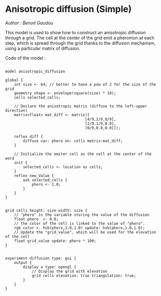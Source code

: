 [//]: # (keyword|operator_hsb)
[//]: # (keyword|statement_diffuse)
[//]: # (keyword|type_matrix)
[//]: # (keyword|concept_diffusion)
[//]: # (keyword|concept_matrix)
[//]: # (keyword|concept_math)
[//]: # (keyword|concept_elevation)
# Anisotropic diffusion (Simple)


_Author : Benoit Gaudou_

This model is used to show how to construct an anisotropic diffusion through a grid. The cell at the center of the grid emit a pheromon at each step, which is spread through the grid thanks to the diffusion mechanism, using a particular matrix of diffusion.


Code of the model : 

```

model anisotropic_diffusion

global {
	int size <- 64; // better to have a pow of 2 for the size of the grid
  	geometry shape <- envelope(square(size) * 10);
  	cells selected_cells;
  	
  	// Declare the anisotropic matrix (diffuse to the left-upper direction)
	matrix<float> mat_diff <- matrix([
									[4/9,2/9,0/9],
									[2/9,1/9,0.0],
									[0/9,0.0,0.0]]);
	
	reflex diff { 
		diffuse var: phero on: cells matrix:mat_diff;
	}

	// Initialize the emiter cell as the cell at the center of the word
	init {
		selected_cells <- location as cells;
	}
	reflex new_Value {
		ask selected_cells {
			phero <- 1.0;
		}
	}
}


grid cells height: size width: size {
	// "phero" is the variable storing the value of the diffusion
	float phero  <- 0.0;
	// the color of the cell is linked to the value of "phero".
	rgb color <- hsb(phero,1.0,1.0) update: hsb(phero,1.0,1.0);
	// Update the "grid_value", which will be used for the elevation of the cell
	float grid_value update: phero * 100;
} 


experiment diffusion type: gui {
	output {
		display a type: opengl {
			// Display the grid with elevation
			grid cells elevation: true triangulation: true;
		}
	}
}
```
